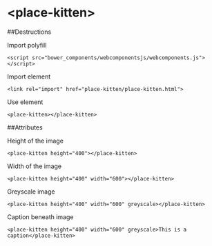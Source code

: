 &lt;place-kitten&gt;
============

##Destructions

Import polyfill
```
<script src="bower_components/webcomponentsjs/webcomponents.js"></script>
```

Import element
```
<link rel="import" href="place-kitten/place-kitten.html">
```

Use element
```
<place-kitten></place-kitten>
```

##Attributes

Height of the image
```
<place-kitten height="400"></place-kitten>
```

Width of the image
```
<place-kitten height="400" width="600"></place-kitten>
``` 

Greyscale image
```
<place-kitten height="400" width="600" greyscale></place-kitten>
```  

Caption beneath image
```
<place-kitten height="400" width="600" greyscale>This is a caption</place-kitten>
```  
